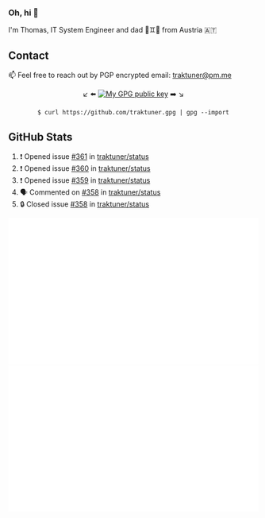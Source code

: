 ### Oh, hi 👋

I'm Thomas, IT System Engineer and dad 👶♊️👶 from Austria 🇦🇹

<!--
**traktuner/traktuner** is a ✨ _special_ ✨ repository because its `README.md` (this file) appears on your GitHub profile.

Here are some ideas to get you started:

- 🔭 I’m currently working on ...
- 🌱 I’m currently learning ...
- 👯 I’m looking to collaborate on ...
- 🤔 I’m looking for help with ...
- 💬 Ask me about ...
- 📫 How to reach me: ...
- 😄 Pronouns: ...
- ⚡ Fun fact: ...
-->

## Contact
📫 Feel free to reach out by PGP encrypted email:
traktuner@pm.me

<div align="center" markdown="1">

↙️ ⬅️ [![My GPG public key](https://img.shields.io/badge/PGP%20public%20key-6D4AFF?style=for-the-badge)](https://github.com/traktuner.gpg) ➡️ ↘️

```shell
$ curl https://github.com/traktuner.gpg | gpg --import
```

</div>

## GitHub Stats
<!--START_SECTION:activity-->
1. ❗ Opened issue [#361](https://github.com/traktuner/status/issues/361) in [traktuner/status](https://github.com/traktuner/status)
2. ❗ Opened issue [#360](https://github.com/traktuner/status/issues/360) in [traktuner/status](https://github.com/traktuner/status)
3. ❗ Opened issue [#359](https://github.com/traktuner/status/issues/359) in [traktuner/status](https://github.com/traktuner/status)
4. 🗣 Commented on [#358](https://github.com/traktuner/status/issues/358#issuecomment-2125887207) in [traktuner/status](https://github.com/traktuner/status)
5. 🔒 Closed issue [#358](https://github.com/traktuner/status/issues/358) in [traktuner/status](https://github.com/traktuner/status)
<!--END_SECTION:activity-->

![](https://github.com/traktuner/traktuner/blob/master/generated/overview.svg)
![](https://github.com/traktuner/traktuner/blob/master/generated/languages.svg)
